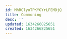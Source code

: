 ```yaml
---
id: MhRClyuTPKYOYrLFEMDjQ
title: Commoning
desc: ''
updated: 1634266825651
created: 1634266825651
---
```


